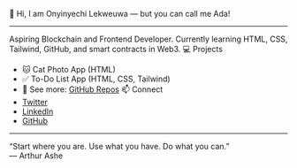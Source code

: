 👋 Hi, I am Onyinyechi Lekweuwa — but you can call me Ada!

---

Aspiring Blockchain and Frontend Developer. Currently learning HTML, CSS, Tailwind, GitHub, and smart contracts in Web3.
💻 Projects
- 🐱 Cat Photo App (HTML)
- ✅ To-Do List App (HTML, CSS, Tailwind)
- 📁 See more: [GitHub Repos](https://github.com/theglobalada?tab=repositories)
📫 Connect
- [Twitter](https://x.com/theglobalada)
- [LinkedIn](https://www.linkedin.com/in/onyinyechi-lekweuwa/)
- [GitHub](https://github.com/theglobalada)
---
“Start where you are. Use what you have. Do what you can.”  
  — Arthur Ashe
